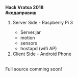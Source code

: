 <b>Hack Vratsa 2018</b>
</br>
<b>#кодаправиш</b>
<ol>
  <li>Server Side - Raspberry Pi 3</li>
   <ul>
     <li>Server.jar</li>
     <li>motion</li>
     <li>sensors</li>
     <li>hostapd (wifi AP)</li>
   </ul>
  <li>Client Side - Android Phone</li>
</ol>


</br>
Full source comming soon!
</br>
